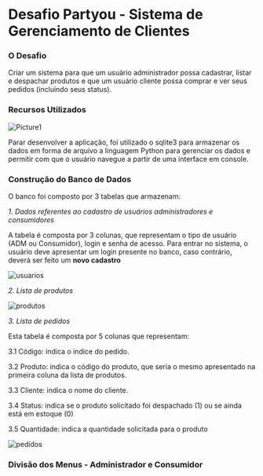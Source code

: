# Desafio Partyou - Sistema de Gerenciamento de Clientes 

### O Desafio 
Criar um sistema para que um usuário administrador possa cadastrar, listar e despachar produtos e que um usuário cliente possa comprar e ver seus pedidos (incluindo seus status).

### Recursos Utilizados 

![Picture1](https://user-images.githubusercontent.com/46378210/70085829-ce41b080-15ef-11ea-8b9b-b4338302893d.png)

Parar desenvolver a aplicação, foi utilizado o sqlite3 para armazenar os dados em forma de arquivo a linguagem Python para gerenciar os dados e permitir com que o usuário navegue a partir de uma interface em console. 

### Construção do Banco de Dados 
O banco foi composto por 3 tabelas que armazenam:

_1. Dados referentes ao cadastro de usuários administradores e consumidores_

A tabela é composta por 3 colunas, que representam o tipo de usuário (ADM ou Consumidor), login e senha de acesso. Para entrar no sistema, o usuário deve apresentar um login presente no banco, caso contrário, deverá ser feito um __novo cadastro__

![usuarios](https://user-images.githubusercontent.com/46378210/70085963-12cd4c00-15f0-11ea-96fd-ccb5760bee47.png)

_2. Lista de produtos_ 

![produtos](https://user-images.githubusercontent.com/46378210/70086047-45774480-15f0-11ea-938c-d3a885a730de.png)

_3. Lista de pedidos_

Esta tabela é composta por 5 colunas que representam:

3.1 Código: indica o indice do pedido.

3.2 Produto: indica o código do produto, que seria o mesmo apresentado na primeira coluna da lista de produtos.

3.3 Cliente: indica o nome do cliente.

3.4 Status: indica se o produto solicitado foi despachado (1) ou se ainda está em estoque (0)

3.5 Quantidade: indica a quantidade solicitada para o produto 

![pedidos](https://user-images.githubusercontent.com/46378210/70086048-45774480-15f0-11ea-9e9f-7493e88e41dd.png)



### Divisão dos Menus - Administrador e Consumidor 
